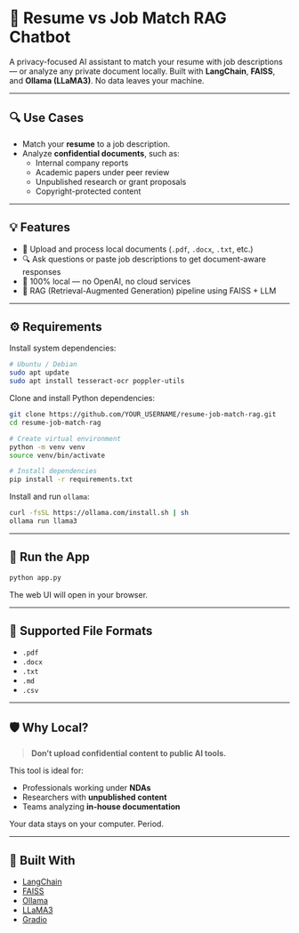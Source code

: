 # 🤖 Resume vs Job Match RAG Chatbot

A privacy-focused AI assistant to match your resume with job descriptions — or analyze any private document locally. Built with **LangChain**, **FAISS**, and **Ollama (LLaMA3)**. No data leaves your machine.

---

## 🔍 Use Cases

- Match your **resume** to a job description.
- Analyze **confidential documents**, such as:
  - Internal company reports
  - Academic papers under peer review
  - Unpublished research or grant proposals
  - Copyright-protected content

---

## 💡 Features

- 💾 Upload and process local documents (`.pdf`, `.docx`, `.txt`, etc.)
- 🔍 Ask questions or paste job descriptions to get document-aware responses
- 🔐 100% local — no OpenAI, no cloud services
- 🧠 RAG (Retrieval-Augmented Generation) pipeline using FAISS + LLM

---

## ⚙️ Requirements

Install system dependencies:

```bash
# Ubuntu / Debian
sudo apt update
sudo apt install tesseract-ocr poppler-utils
```

Clone and install Python dependencies:

```bash
git clone https://github.com/YOUR_USERNAME/resume-job-match-rag.git
cd resume-job-match-rag

# Create virtual environment
python -m venv venv
source venv/bin/activate

# Install dependencies
pip install -r requirements.txt
```

Install and run `ollama`:
```bash
curl -fsSL https://ollama.com/install.sh | sh
ollama run llama3
```

---

## 🚀 Run the App

```bash
python app.py
```

The web UI will open in your browser.

---

## 📂 Supported File Formats

- `.pdf`
- `.docx`
- `.txt`
- `.md`
- `.csv`

---

## 🛡️ Why Local?

> **Don’t upload confidential content to public AI tools.**

This tool is ideal for:

- Professionals working under **NDAs**
- Researchers with **unpublished content**
- Teams analyzing **in-house documentation**

Your data stays on your computer. Period.

---

## 🙌 Built With

- [LangChain](https://www.langchain.com/)
- [FAISS](https://github.com/facebookresearch/faiss)
- [Ollama](https://ollama.com/)
- [LLaMA3](https://llama.meta.com/)
- [Gradio](https://www.gradio.app/)

